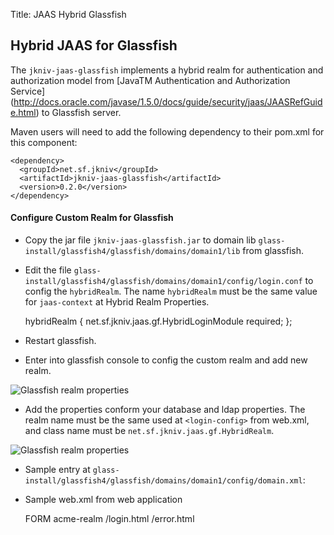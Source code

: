 Title: JAAS Hybrid Glassfish

Hybrid JAAS for Glassfish
--------------------

The `jkniv-jaas-glassfish` implements a hybrid realm for authentication and authorization model from [JavaTM Authentication and Authorization Service] (http://docs.oracle.com/javase/1.5.0/docs/guide/security/jaas/JAASRefGuide.html) to Glassfish server.

Maven users will need to add the following dependency to their pom.xml for this component:

    <dependency>
      <groupId>net.sf.jkniv</groupId>
      <artifactId>jkniv-jaas-glassfish</artifactId>
      <version>0.2.0</version>
    </dependency>
      
    
#### Configure Custom Realm for Glassfish  

- Copy the jar file `jkniv-jaas-glassfish.jar` to domain lib `glass-install/glassfish4/glassfish/domains/domain1/lib` from glassfish.

- Edit the file `glass-install/glassfish4/glassfish/domains/domain1/config/login.conf` to config the `hybridRealm`. The name `hybridRealm` must be the same value for `jaas-context` at Hybrid Realm Properties.


    hybridRealm {
      net.sf.jkniv.jaas.gf.HybridLoginModule required;
    };
    
- Restart glassfish.

- Enter into glassfish console to config the custom realm and add new realm.

![Glassfish realm properties](realm-config.png)


- Add the properties conform your database and ldap properties. The realm name must be the same used at `<login-config>` from web.xml, and class name must be `net.sf.jkniv.jaas.gf.HybridRealm`.

![Glassfish realm properties](props-config.png)


- Sample entry at `glass-install/glassfish4/glassfish/domains/domain1/config/domain.xml`: 

    <security-service>
        <auth-realm classname="net.sf.jkniv.jaas.gf.HybridRealm" name="acme-realm">
          <property name="group-member-attr" value="memberOf"></property>
          <property name="assign-groups" value="auth"></property>
          <property name="sql-group" value="select role from ROLES where login = ? order by role"></property>
          <property name="directories" value="acme.com.br,acme.com,another.com"></property>
          <property name="datasource-jndi" value="jdbc/myDS"></property>
          <property name="jaas-context" value="hybridRealm"></property>
          <property name="default-domain" value="acme.com"></property>
        </auth-realm>
    </security-service>
    
    
- Sample web.xml from web application


    <login-config>
      <auth-method>FORM</auth-method>
      <realm-name>acme-realm</realm-name>
      <form-login-config>
        <form-login-page>/login.html</form-login-page>
        <form-error-page>/error.html</form-error-page>
      </form-login-config>
    </login-config>
      

    
    
    